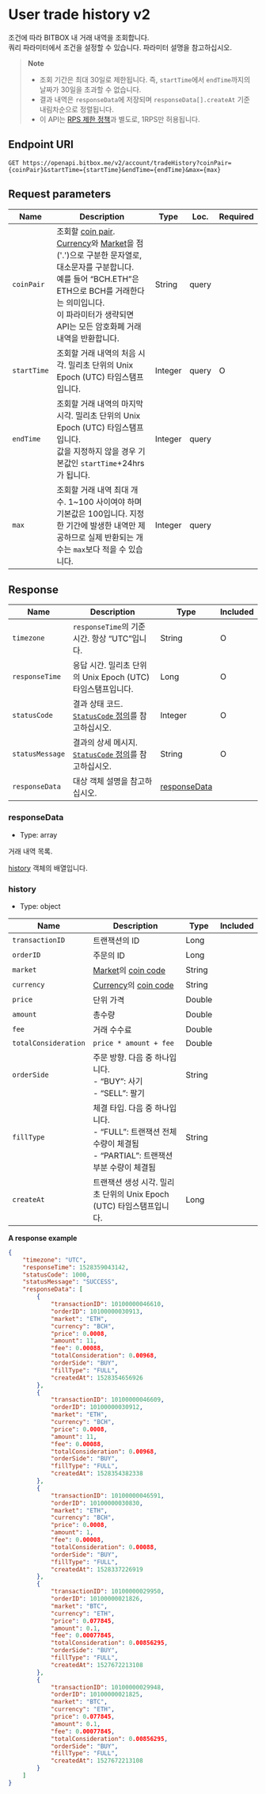# User trade history v2

조건에 따라 BITBOX 내 거래 내역을 조회합니다. <br/>
쿼리 파라미터에서 조건을 설정할 수 있습니다. 파라미터 설명을 참고하십시오.

> **Note**
>
> - 조회 기간은 최대 30일로 제한됩니다. 즉, `startTime`에서 `endTime`까지의 날짜가 30일을 초과할 수 없습니다.
> - 결과 내역은 `responseData`에 저장되며 `responseData[].createAt` 기준 내림차순으로 정렬됩니다.
> - 이 API는 [RPS 제한 정책](/2_Authentication_and_Security_Policy.md#rps-제한-정책)과 별도로, 1RPS만 허용됩니다.

## Endpoint URI

```
GET https://openapi.bitbox.me/v2/account/tradeHistory?coinPair={coinPair}&startTime={startTime}&endTime={endTime}&max={max}
```

## Request parameters

| Name       | Description  | Type | Loc. | Required |
| ---------- | ------------------------------------------------------------------------------------------------------------------------------------------------------------------------- | ---- | ---- | -------- |
| `coinPair` | 조회할 [coin pair](/5_Terms.md#coin-code). [Currency](/5_Terms.md#currency-for-coin-trading)와 [Market](/5_Terms.md#market-for-coin-trading)을 점('.')으로 구분한 문자열로, 대소문자를 구분합니다. <br/>예를 들어 “BCH.ETH”은 ETH으로 BCH를 거래한다는 의미입니다. <br/>이 파라미터가 생략되면 API는 모든 암호화폐 거래 내역을 반환합니다. | String | query | |
| `startTime` | 조회할 거래 내역의 처음 시각. 밀리초 단위의 Unix Epoch (UTC) 타임스탬프입니다. | Integer | query | O |
| `endTime` | 조회할 거래 내역의 마지막 시각. 밀리초 단위의 Unix Epoch (UTC) 타임스탬프입니다. <br/>값을 지정하지 않을 경우 기본값인 `startTime`+24hrs가 됩니다. | Integer | query | |
| `max` | 조회할 거래 내역 최대 개수. 1~100 사이여야 하며 기본값은 100입니다. 지정한 기간에 발생한 내역만 제공하므로 실제 반환되는 개수는 `max`보다 적을 수 있습니다. | Integer | query | |

## Response

| Name            | Description                                                          | Type                          | Included |
| --------------- | -------------------------------------------------------------------- | ----------------------------- | -------- |
| `timezone`      | `responseTime`의 기준 시간. 항상 “UTC”입니다.                                  | String                        | O        |
| `responseTime`  | 응답 시간. 밀리초 단위의 Unix Epoch (UTC) 타임스탬프입니다.                            | Long                          | O        |
| `statusCode`    | 결과 상태 코드. [`StatusCode` 정의](/1_Overview.md#statuscode-정의)를 참고하십시오.   | Integer                       | O        |
| `statusMessage` | 결과의 상세 메시지. [`StatusCode` 정의](/1_Overview.md#statuscode-정의)를 참고하십시오. | String                        | O        |
| `responseData`  | 대상 객체 설명을 참고하십시오.                                                    | [responseData](#responsedata) |          |

### responseData

  - Type: array

거래 내역 목록.

[history](#history) 객체의 배열입니다.

### history

  - Type: object

| Name                 | Description                                                                           | Type   | Included |
| -------------------- | ------------------------------------------------------------------------------------- | ------ | -------- |
| `transactionID`      | 트랜잭션의 ID | Long   |          |
| `orderID`            | 주문의 ID | Long   |          |
| `market`             | [Market](/5_Terms.md#market-for-coin-trading)의 [coin code](/5_Terms.md#coin-code)     | String |          |
| `currency`           | [Currency](/5_Terms.md#currency-for-coin-trading)의 [coin code](/5_Terms.md#coin-code) | String |          |
| `price`              | 단위 가격 | Double |          |
| `amount`             | 총수량    | Double |          |
| `fee`                | 거래 수수료  | Double |          |
| `totalConsideration` | `price * amount + fee` | Double |          |
| `orderSide`          | 주문 방향. 다음 중 하나입니다. <br/>- “BUY”: 사기 <br/>- “SELL”: 팔기|String| |
| `fillType` | 체결 타입. 다음 중 하나입니다. <br/>- “FULL”: 트랜잭션 전체 수량이 체결됨 <br/>- “PARTIAL”: 트랜잭션 부분 수량이 체결됨 | String | |
| `createAt` | 트랜잭션 생성 시각. 밀리초 단위의 Unix Epoch (UTC) 타임스탬프입니다. | Long | |

**A response example**

``` json
{
    "timezone": "UTC",
    "responseTime": 1528359043142,
    "statusCode": 1000,
    "statusMessage": "SUCCESS",
    "responseData": [
        {
            "transactionID": 10100000046610,
            "orderID": 10100000030913,
            "market": "ETH",
            "currency": "BCH",
            "price": 0.0008,
            "amount": 11,
            "fee": 0.00088,
            "totalConsideration": 0.00968,
            "orderSide": "BUY",
            "fillType": "FULL",
            "createdAt": 1528354656926
        },
        {
            "transactionID": 10100000046609,
            "orderID": 10100000030912,
            "market": "ETH",
            "currency": "BCH",
            "price": 0.0008,
            "amount": 11,
            "fee": 0.00088,
            "totalConsideration": 0.00968,
            "orderSide": "BUY",
            "fillType": "FULL",
            "createdAt": 1528354382338
        },
        {
            "transactionID": 10100000046591,
            "orderID": 10100000030830,
            "market": "ETH",
            "currency": "BCH",
            "price": 0.0008,
            "amount": 1,
            "fee": 0.00008,
            "totalConsideration": 0.00088,
            "orderSide": "BUY",
            "fillType": "FULL",
            "createdAt": 1528337226919
        },
        {
            "transactionID": 10100000029950,
            "orderID": 10100000021826,
            "market": "BTC",
            "currency": "ETH",
            "price": 0.077845,
            "amount": 0.1,
            "fee": 0.00077845,
            "totalConsideration": 0.00856295,
            "orderSide": "BUY",
            "fillType": "FULL",
            "createdAt": 1527672213108
        },
        {
            "transactionID": 10100000029948,
            "orderID": 10100000021825,
            "market": "BTC",
            "currency": "ETH",
            "price": 0.077845,
            "amount": 0.1,
            "fee": 0.00077845,
            "totalConsideration": 0.00856295,
            "orderSide": "BUY",
            "fillType": "FULL",
            "createdAt": 1527672213108
        }
    ]
}
```
